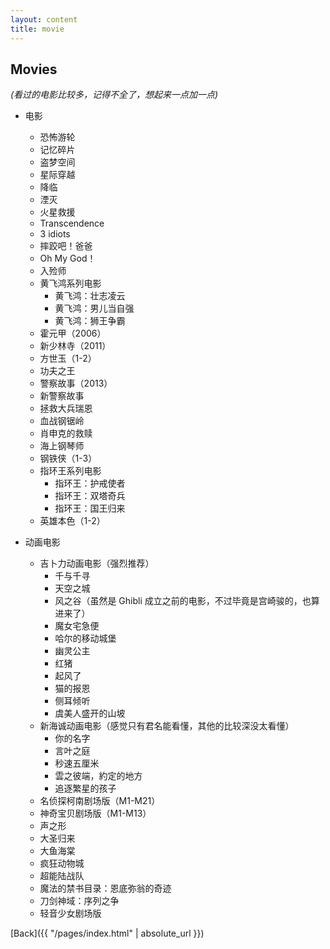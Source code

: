 ```yaml
---
layout: content
title: movie
---
```


## Movies

_(看过的电影比较多，记得不全了，想起来一点加一点)_

- 电影
    - 恐怖游轮
    - 记忆碎片
    - 盗梦空间
    - 星际穿越
    - 降临
    - 湮灭
    - 火星救援
    - Transcendence
    - 3 idiots
    - 摔跤吧！爸爸
    - Oh My God！
    - 入殓师
    - 黄飞鸿系列电影
        - 黄飞鸿：壮志凌云
        - 黄飞鸿：男儿当自强
        - 黄飞鸿：狮王争霸
    - 霍元甲（2006）
    - 新少林寺（2011）
    - 方世玉（1-2）
    - 功夫之王
    - 警察故事（2013）
    - 新警察故事
    - 拯救大兵瑞恩
    - 血战钢锯岭
    - 肖申克的救赎
    - 海上钢琴师
    - 钢铁侠（1-3）
    - 指环王系列电影
        - 指环王：护戒使者
        - 指环王：双塔奇兵
        - 指环王：国王归来
    - 英雄本色（1-2）

- 动画电影
    - 吉卜力动画电影（强烈推荐）
        - 千与千寻
        - 天空之城
        - 风之谷（虽然是 Ghibli 成立之前的电影，不过毕竟是宫崎骏的，也算进来了）
        - 魔女宅急便
        - 哈尔的移动城堡
        - 幽灵公主
        - 红猪
        - 起风了
        - 猫的报恩
        - 侧耳倾听
        - 虞美人盛开的山坡
    - 新海诚动画电影（感觉只有君名能看懂，其他的比较深没太看懂）
        - 你的名字
        - 言叶之庭
        - 秒速五厘米
        - 雲之彼端，約定的地方
        - 追逐繁星的孩子
    - 名侦探柯南剧场版（M1-M21）
    - 神奇宝贝剧场版（M1-M13）
    - 声之形
    - 大圣归来
    - 大鱼海棠
    - 疯狂动物城
    - 超能陆战队
    - 魔法的禁书目录：恩底弥翁的奇迹
    - 刀剑神域：序列之争
    - 轻音少女剧场版

[Back]({{ "/pages/index.html" | absolute_url }})
